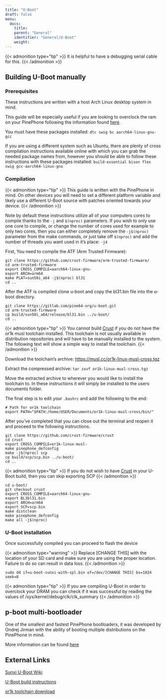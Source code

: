 ```yaml
---
title: "U-Boot"
draft: false
menu:
  docs:
    title:
    parent: "General"
    identifier: "General/U-Boot"
    weight: 
---
```


{{< admonition type="tip" >}}
It is helpful to have a debugging serial cable for this.
{{< /admonition >}}

## Building U-Boot manually

### Prerequisites

These instructions are written with a host Arch Linux desktop system in mind.

This guide will be especially useful if you are looking to overclock the ram on your PinePhone following the information found [here](/documentation/General/Overclocking#dram).

You must have these packages installed: `dtc swig bc aarch64-linux-gnu-gcc`

If you are using a different system such as Ubuntu, there are plenty of cross compilation instructions available online with which you can grab the needed package names from, however you should be able to follow these instructions with these packages installed: `build-essential bison flex swig gcc-aarch64-linux-gnu`

### Compilation

{{< admonition type="tip" >}}
This guide is written with the PinePhone in mind. On other devices you will need to set a different platform variable and likely use a different U-Boot source with patches oriented towards your device.
{{< /admonition >}}

Note by default these instructions utilize all of your computers cores to compile thanks to the `-j` and `$(nproc)` parameters. If you wish to only use one core to compile, or change the number of cores used for example to only two cores, then you can either completely remove the `-j$(nproc)` parameter from the make commands, or just take off `$(nproc)` and add the number of threads you want used in it’s place: `-j4`

First, You need to compile the ATF (Arm Trusted Firmware):

    git clone https://github.com/crust-firmware/arm-trusted-firmware/
    cd arm-trusted-firmware
    export CROSS_COMPILE=aarch64-linux-gnu-
    export ARCH=arm64
    make PLAT=sun50i_a64 -j$(nproc) bl31
    cd ..

After the ATF is compiled clone u-boot and copy the bl31.bin file into the u-boot directory.

    git clone https://gitlab.com/pine64-org/u-boot.git
    cd arm-trusted-firmware
    cp build/sun50i_a64/release/bl31.bin ../u-boot/
    cd ..

{{< admonition type="tip" >}}
You cannot build [Crust](/documentation/PinePhone/Software/Crust) if you do not have the or1k musl toolchain installed. This toolchain is not usually available in distribution repositories and will have to be manually installed to the system. The following text will show a simple way to install the toolchain.
{{< /admonition >}}

Download the toolchain’s archive: https://musl.cc/or1k-linux-musl-cross.tgz

Extract the compressed archive: `tar zxvf or1k-linux-musl-cross.tgz`

Move the extracted archive to wherever you would like to install the toolchain to. In these instructions it will simply be installed to the users documents folder.

The final step is to edit your `.bashrc` and add the following to the end:

    # Path for or1k toolchain
    export PATH="$PATH:/home/USER/Documents/or1k-linux-musl-cross/bin/"

After you’ve completed that you can close out the terminal and reopen it and proceed to the following instructions.

    git clone https://github.com/crust-firmware/crust
    cd crust
    export CROSS_COMPILE=or1k-linux-musl-
    make pinephone_defconfig
    make -j$(nproc) scp
    cp build/scp/scp.bin ../u-boot/
    cd ..

{{< admonition type="tip" >}}
If you do not wish to have [Crust](/documentation/PinePhone/Software/Crust) in your U-Boot build, then you can skip exporting SCP
{{< /admonition >}}

    cd u-boot/
    git checkout crust
    export CROSS_COMPILE=aarch64-linux-gnu-
    export BL3bl31.bin
    export ARCH=arm64
    export SCP=scp.bin
    make distclean
    make pinephone_defconfig
    make all -j$(nproc)

### U-Boot installation

Once successfully compiled you can proceed to flash the device

{{< admonition type="warning" >}}
 Replace [CHANGE THIS] with the location of your SD card and make sure you are using the proper location. Failure to do so can result in data loss.
{{< /admonition >}}
```
sudo dd if=u-boot-sunxi-with-spl.bin of=/dev/[CHANGE THIS] bs=1024 seek=8
```

{{< admonition type="tip" >}}
If you are compiling U-Boot in order to overclock your DRAM you can check if it was successful by reading the values of /sys/kernel/debug/clk/clk_summary
{{< /admonition >}}

## p-boot multi-bootloader

One of the smallest and fastest PinePhone bootloaders, it was developed by Ondrej Jirman with the ability of booting multiple distributions on the PinePhone in mind.

More information can be found [here](https://xnux.eu/p-boot/)

## External Links

[Sunxi U-Boot Wiki](https://linux-sunxi.org/Mainline_U-Boot)

[U-Boot build instructions](https://raw.githubusercontent.com/u-boot/u-boot/master/board/sunxi/README.sunxi64)

[or1k toolchain download](https://musl.cc/or1k-linux-musl-cross.tgz)
